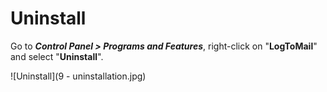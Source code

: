 # Uninstall

Go to *__Control Panel > Programs and Features__*, right-click on "**LogToMail**" and select "**Uninstall**".

![Uninstall](9 - uninstallation.jpg)